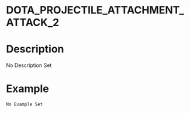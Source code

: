 # DOTA_PROJECTILE_ATTACHMENT_ATTACK_2
# Description
No Description Set
# Example
```No Example Set```